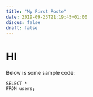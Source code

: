 ```yaml
---
title: "My First Poste"
date: 2019-09-23T21:19:45+01:00
disqus: false
draft: false
---
```


# HI
Below is some sample code:

``` mysql
SELECT *
FROM users;
```
